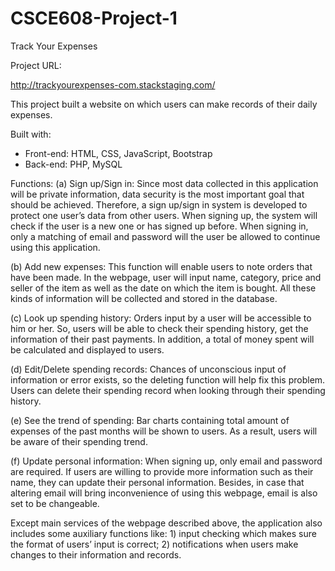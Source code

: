 # CSCE608-Project-1
Track Your Expenses

Project URL:

http://trackyourexpenses-com.stackstaging.com/

This project built a website on which users can make records of their daily expenses. 

Built with:
* Front-end: HTML, CSS, JavaScript, Bootstrap
* Back-end: PHP, MySQL

Functions:
(a) Sign up/Sign in: 
Since most data collected in this application will be private information, data security is the most important goal that should be achieved. Therefore, a sign up/sign in system is developed to protect one user’s data from other users. When signing up, the system will check if the user is a new one or has signed up before. When signing in, only a matching of email and password will the user be allowed to continue using this application.

(b) Add new expenses: 
This function will enable users to note orders that have been made. In the webpage, user will input name, category, price and seller of the item as well as the date on which the item is bought. All these kinds of information will be collected and stored in the database.

(c) Look up spending history: 
Orders input by a user will be accessible to him or her. So, users will be able to check their spending history, get the information of their past payments. In addition, a total of money spent will be calculated and displayed to users.

(d) Edit/Delete spending records: 
Chances of unconscious input of information or error exists, so the deleting function will help fix this problem. Users can delete their spending record when looking through their spending history.

(e) See the trend of spending: 
Bar charts containing total amount of expenses of the past months will be shown to users. As a result, users will be aware of their spending trend. 

(f) Update personal information: 
When signing up, only email and password are required. If users are willing to provide more information such as their name, they can update their personal information. Besides, in case that altering email will bring inconvenience of using this webpage, email is also set to be changeable.

Except main services of the webpage described above, the application also includes some auxiliary functions like: 1) input checking which makes sure the format of users’ input is correct; 2) notifications when users make changes to their information and records.
